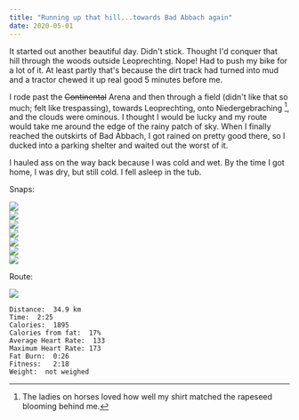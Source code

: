 ```yaml
---
title: "Running up that hill...towards Bad Abbach again"
date: 2020-05-01
---
```

It started out another beautiful day.  Didn't stick.  Thought I'd conquer that hill through the woods outside Leoprechting.  Nope!  Had to push my bike for a lot of it.  At least partly that's because the dirt track had turned into mud and a tractor chewed it up real good 5 minutes before me.

I rode past the ~~Continental~~ Arena and then through a field (didn't like that so much; felt like trespassing), towards Leoprechting, onto Niedergebraching [^1], and the clouds were ominous.  I thought I would be lucky and my route would take me around the edge of the rainy patch of sky.  When I finally reached the outskirts of Bad Abbach, I got rained on pretty good there, so I ducked into a parking shelter and waited out the worst of it. 

I hauled ass on the way back because I was cold and wet.  By the time I got home, I was dry, but still cold.  I fell asleep in the tub.

Snaps:

![](/IMG_20200501_134623400_BURST000_COVER_TOP_s.jpg)  
![](/IMG_20200501_135854537_s.jpg)  
![](/IMG_20200501_135903262_s.jpg)  
![](/IMG_20200501_142527608_s.jpg)  
![](/IMG_20200501_142537534_s.jpg)  
![](/IMG_20200501_142738113_s.jpg)  
![](/IMG_20200501_142742220_s.jpg)  


Route:

[![](/20200501.jpg)](/20200501.jpg)

```
Distance:  34.9 km
Time:  2:25 
Calories:  1895
Calories from fat:  17%
Average Heart Rate:  133
Maximum Heart Rate: 173
Fat Burn:  0:26 
Fitness:   2:18 
Weight:  not weighed
```

[^1]: The ladies on horses loved how well my shirt matched the rapeseed blooming behind me.
